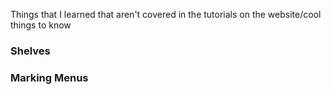 Things that I learned that aren't covered in the tutorials on the website/cool things to know


### Shelves

### Marking Menus